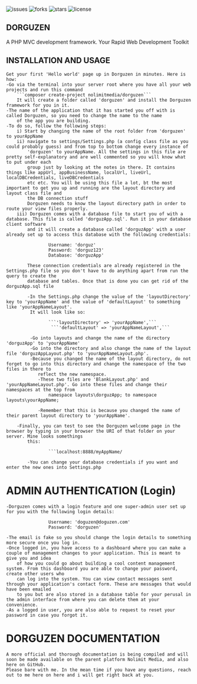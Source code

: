 ![issues](https://img.shields.io/github/issues/gustavNdamukong/Dorguzen)
![forks](https://img.shields.io/github/forks/gustavNdamukong/Dorguzen)
![stars](https://img.shields.io/github/stars/gustavNdamukong/Dorguzen)
![license](https://img.shields.io/github/license/gustavNdamukong/Dorguzen)

##  DORGUZEN
 A PHP MVC development framework. Your Rapid Web Development Toolkit

## INSTALLATION AND USAGE
    Get your first 'Hello world' page up in Dorguzen in minutes. Here is how:
    -Go via the terminal into your server root where you have all your web projects and run this command
        ```composer create-project nolimitmedia/dorguzen```
        It will create a folder called 'dorguzen' and install the Dorguzen framework for you in it.
    -The name of the application that it has started you off with is called Dorguzen, so you need to change the name to the name
        of the app you are building.
    -To do so, follow the following steps:
        i) Start by changing the name of the root folder from 'dorguzen' to yourAppName
        ii) navigate to settings/Settings.php (a config class file as you could probably guess) and from top to bottom change every instance of
            'dorguzen' to yourAppName. All the settings in this file are pretty self-explanatory and are well commented so you will know what to put under each
            group just by looking at the notes in there. It contains things like appUrl, appBusinessName, localUrl, liveUrl, localDBCredentials, liveDBCredentials
            etc etc. You will be using this file a lot, bt the most important to get you up and running are the layout directory and layout class file and
            the DB connection stuff
            Dorguzen needs to know the layout directory path in order to route your view files properly.
        iii) Dorguzen comes with a database file to start you of with a database. This file is called 'dorguzApp.sql'. Run it in your database client software
            and it will create a database called 'dorguzApp' with a user already set up to access this database with the following credentials:

                    Username: 'dorguz'
                    Password: 'dorguz123'
                    Database: 'dorguzApp'

            These connection credentials are already registered in the Settings.php file so you don't have to do anything apart from run the query to create the
            database and tables. Once that is done you can get rid of the dorguzApp.sql file

            -In the Settings.php change the value of the 'layoutDirectory' key to 'yourAppName' and the value of 'defaultLayout' to something like 'yourAppNameLayout'.
             It will look like so:

                    ```'layoutDirectory' => 'yourAppName',```
                     ```'defaultLayout' => 'yourAppNameLayout',```

             -Go into layouts and change the name of the directory 'dorguzApp' to 'yourAppName'
             -Go into the directory and also change the name of the layout file 'dorguzAppLayout.php' to 'yourAppNameLayout.php'.
             -Because you changed the name of the layout directory, do not forget to go into this directory and change the namespace of the two files in there to
                reflect the new namespace.
                -These two files are 'BlankLayout.php' and 'yourAppNameLayout.php'. Go into these files and change their namespaces at the top from
                    namespace layouts\dorguzApp; to namespace layouts\yourAppName;

                -Remember that this is because you changed the name of their parent layout directory to 'yourAppName'.

        -Finally, you can test to see the Dorguzen welcome page in the browser by typing in your browser the URI of that folder on your server. Mine looks somethings
            this:

                    ```localhost:8888/myAppName/

            -You can change your database credentials if you want and enter the new ones into Settings.php


 # ADMIN AUTHENTICATION (Login)
    -Dorguzen comes with a login feature and one super-admin user set up for you with the following login details:

                    Username: 'doguzen@doguzen.com'
                    Password: 'dorguzen'

    -The email is fake so you should change the login details to something more secure once you log in.
    -Once logged in, you have access to a dashboard where you can make a couple of management changes to your application. This is meant to give you and idea
        of how you could go about building a cool content management system. From this dashboard you are able to change your password, create other users who
        can log into the system. You can view contact messages sent through your application's contact form. These are messages that would have been emailed
        to you but are also stored in a database table for your perusal in the admin interface from where you can delete them at your convenience.
    -As a logged in user, you are also able to request to reset your password in case you forgot it.


 # DORGUZEN DOCUMENTATION

    A more official and thorough documentation is being compiled and will soon be made available on the parent platform Nolimit Media, and also here on GitHub.
    Please bare with me. In the mean time if you have any questions, reach out to me here on here and i will get right back at you.